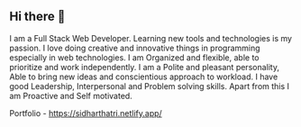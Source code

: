 ## Hi there 👋

I am a Full Stack Web Developer. Learning new tools and technologies is my passion. I love doing creative and innovative things in programming especially in web technologies. I am Organized and flexible, able to prioritize and work independently. I am a Polite and pleasant personality, Able to bring new ideas and conscientious approach to workload. I have good Leadership, Interpersonal and Problem solving skills. Apart from this I am Proactive and Self motivated.

Portfolio - https://sidharthatri.netlify.app/
